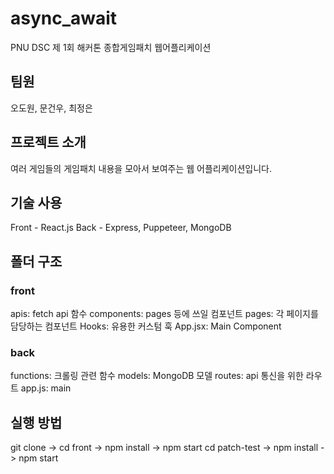 # async_await

PNU DSC 제 1회 해커톤 종합게임패치 웹어플리케이션

## 팀원

오도원, 문건우, 최정은

## 프로젝트 소개

여러 게임들의 게임패치 내용을 모아서 보여주는 웹 어플리케이션입니다.

## 기술 사용

Front - React.js
Back - Express, Puppeteer, MongoDB

## 폴더 구조

### front

apis: fetch api 함수
components: pages 등에 쓰일 컴포넌트
pages: 각 페이지를 담당하는 컴포넌트
Hooks: 유용한 커스텀 훅
App.jsx: Main Component

### back

functions: 크롤링 관련 함수
models: MongoDB 모델
routes: api 통신을 위한 라우트
app.js: main

## 실행 방법

git clone -> cd front -> npm install -> npm start
cd patch-test -> npm install -> npm start
